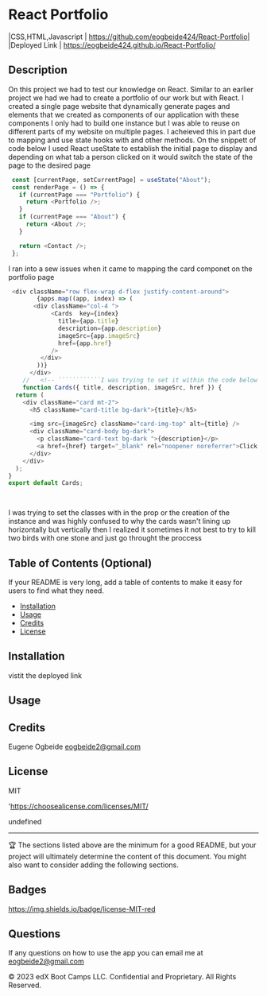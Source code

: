 


# React Portfolio 
|CSS,HTML,Javascript  | https://github.com/eogbeide424/React-Portfolio| 
|Deployed Link | https://eogbeide424.github.io/React-Portfolio/

## Description

 On this project we had to test our knowledge on React. Similar to an earlier project we had we had to create a portfolio of our work but with React. I created a single page website that dynamically generate pages and elements that we created as components of our application with these components I only had to build one instance but I was able to reuse on different parts of my website on multiple pages. I acheieved this in part due to mapping and use state hooks with and other methods. On the snippett of code below I used React useState to establish the initial page to display and depending on what tab a person clicked on it would switch the state of the page to the desired page 
 ````js
  const [currentPage, setCurrentPage] = useState("About");
  const renderPage = () => {
    if (currentPage === "Portfolio") {
      return <Portfolio />;
    }
    if (currentPage === "About") {
      return <About />;
    }

    return <Contact />;
  };
````
I ran into a sew issues when it came to mapping the card componet on the portfolio page 
````js
 <div className="row flex-wrap d-flex justify-content-around">
        {apps.map((app, index) => (
       <div className="col-4 ">
            <Cards  key={index}
              title={app.title}
              description={app.description}
              imageSrc={app.imageSrc}
              href={app.href} 
            />
         </div>
        ))}
      </div>
    //   <!-- ````````````I was trying to set it within the code below -->//
    function Cards({ title, description, imageSrc, href }) {
  return (
    <div className="card mt-2">
      <h5 className="card-title bg-dark">{title}</h5>

      <img src={imageSrc} className="card-img-top" alt={title} />
      <div className="card-body bg-dark">
        <p className="card-text bg-dark ">{description}</p>
        <a href={href} target="_blank" rel="noopener noreferrer">Click Here </a>
      </div>
    </div>
  );
}
export default Cards;

    
  ````
  I was trying to set the classes with in the prop or the creation of the instance and was highly confused to why the cards wasn't lining up horizontally but vertically then I realized it sometimes it not best to try to kill two birds with one stone and just go throught the proccess


## Table of Contents (Optional)

If your README is very long, add a table of contents to make it easy for users to find what they need.

* [Installation](#installation)
* [Usage](#usage)
* [Credits](#credits)
* [License](#license)


## Installation

vistit the deployed link 


## Usage 





## Credits

Eugene Ogbeide eogbeide2@gmail.com

## License

MIT

'https://choosealicense.com/licenses/MIT/

undefined



---

🏆 The sections listed above are the minimum for a good README, but your project will ultimately determine the content of this document. You might also want to consider adding the following sections.

## Badges


https://img.shields.io/badge/license-MIT-red

## Questions
If any questions on how to use the app you can email me at eogbeide2@gmail.com

© 2023 edX Boot Camps LLC. Confidential and Proprietary. All Rights Reserved.

